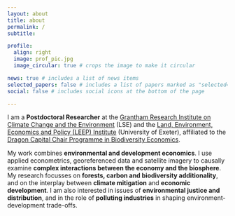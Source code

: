 ```yaml
---
layout: about
title: about
permalink: /
subtitle: 

profile:
  align: right
  image: prof_pic.jpg
  image_circular: true # crops the image to make it circular

news: true # includes a list of news items
selected_papers: false # includes a list of papers marked as "selected={true}"
social: false # includes social icons at the bottom of the page

---
```


I am a **Postdoctoral Researcher** at the [Grantham Research Institute on Climate Change and the Environment](https://www.lse.ac.uk/granthaminstitute/) (LSE) and the [Land, Environment, Economics and Policy (LEEP) Institute](https://www.exeter.ac.uk/research/leep/about-us/) (University of Exeter), affiliated to the [Dragon Capital Chair Programme in Biodiversity Economics](https://www.dragonchair.org.uk/). 

My work combines **environmental and development economics**. I use applied econometrics, georeferenced data and satellite imagery to causally examine **complex interactions between the economy and the biosphere**. My research focusses on **forests, carbon and biodiversity additionality**, and on the interplay between **climate mitigation** and **economic development**. I am also interested in issues of **environmental justice and distribution**, and in the role of **polluting industries** in shaping environment-development trade-offs.